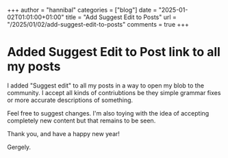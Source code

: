 +++
author = "hannibal"
categories = ["blog"]
date = "2025-01-02T01:01:00+01:00"
title = "Add Suggest Edit to Posts"
url = "/2025/01/02/add-suggest-edit-to-posts"
comments = true
+++

# Added Suggest Edit to Post link to all my posts

I added "Suggest edit" to all my posts in a way to open my blob to the community.
I accept all kinds of contriubtions be they simple grammar fixes or more accurate descriptions
of something.

Feel free to suggest changes. I'm also toying with the idea of accepting completely new content
but that remains to be seen.

Thank you, and have a happy new year!

Gergely.
